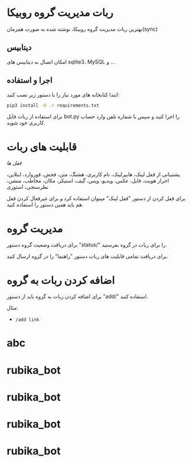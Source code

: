 # ربات مدیریت گروه روبیکا
بهترین ربات مدیریت گروه روبیکا، نوشته شده به صورت همزمان(sync)
## دیتابیس
امکان اتصال به دیتابیس های sqlite3، MySQL و ...
## اجرا و استفاده
ابتدا کتابخانه های مورد نیاز را با دستور زیر نصب کنید:
```bash
pip3 install -U -r requirements.txt
```
برای استفاده از ربات فایل bot.py را اجرا کنید و سپس با شماره تلفن وارد حساب کاربری خود شوید.

# قابلیت های ربات

*قفل ها*

پشتیبانی از قفل‌ لینک، هایپرلینک، نام کاربری، هشتگ، متن، فحش، فوروارد، اینلاین، احراز هویت، فایل، عکس، ویدیو، ویس، گیف، استیکر، مکان، مخاطب، منشن، نظرسنجی، استوری

برای قفل کردن از دستور "قفل لینک" میتوان استفاده کرد و برای غیرفعال کردن قفل هم باید همین دستور را استفاده کنید.

# مدیریت گروه
برای دریافت وضعیت گروه دستور "status/" را برای ربات در گروه بفرستيد.

برای دریافت تمامی قابلیت های ربات دستور "راهنما" را در گروه ارسال کنید.

# اضافه کردن ربات به گروه
برای اضافه کردن ربات به گروه باید از دستور "add/" استفاده کنید.

مثال:
- `/add link`
# abc
# rubika_bot
# rubika_bot
# rubika_bot
# rubika_bot
